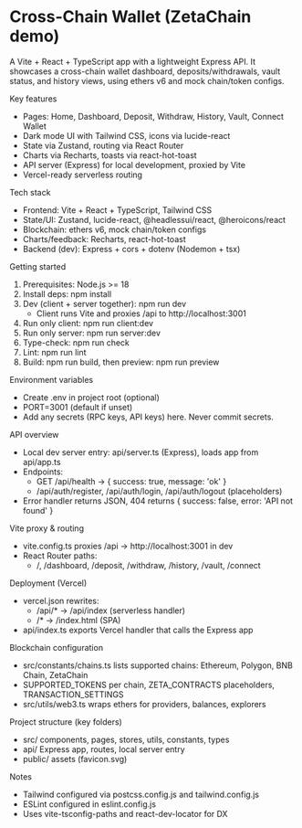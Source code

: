 # Cross-Chain Wallet (ZetaChain demo)

A Vite + React + TypeScript app with a lightweight Express API. It showcases a cross-chain wallet dashboard, deposits/withdrawals, vault status, and history views, using ethers v6 and mock chain/token configs.

Key features
- Pages: Home, Dashboard, Deposit, Withdraw, History, Vault, Connect Wallet
- Dark mode UI with Tailwind CSS, icons via lucide-react
- State via Zustand, routing via React Router
- Charts via Recharts, toasts via react-hot-toast
- API server (Express) for local development, proxied by Vite
- Vercel-ready serverless routing

Tech stack
- Frontend: Vite + React + TypeScript, Tailwind CSS
- State/UI: Zustand, lucide-react, @headlessui/react, @heroicons/react
- Blockchain: ethers v6, mock chain/token configs
- Charts/feedback: Recharts, react-hot-toast
- Backend (dev): Express + cors + dotenv (Nodemon + tsx)

Getting started
1) Prerequisites: Node.js >= 18
2) Install deps: npm install
3) Dev (client + server together): npm run dev
   - Client runs Vite and proxies /api to http://localhost:3001
4) Run only client: npm run client:dev
5) Run only server: npm run server:dev
6) Type-check: npm run check
7) Lint: npm run lint
8) Build: npm run build, then preview: npm run preview

Environment variables
- Create .env in project root (optional)
- PORT=3001 (default if unset)
- Add any secrets (RPC keys, API keys) here. Never commit secrets.

API overview
- Local dev server entry: api/server.ts (Express), loads app from api/app.ts
- Endpoints:
  - GET /api/health → { success: true, message: 'ok' }
  - /api/auth/register, /api/auth/login, /api/auth/logout (placeholders)
- Error handler returns JSON, 404 returns { success: false, error: 'API not found' }

Vite proxy & routing
- vite.config.ts proxies /api → http://localhost:3001 in dev
- React Router paths:
  - /, /dashboard, /deposit, /withdraw, /history, /vault, /connect

Deployment (Vercel)
- vercel.json rewrites:
  - /api/* → /api/index (serverless handler)
  - /* → /index.html (SPA)
- api/index.ts exports Vercel handler that calls the Express app

Blockchain configuration
- src/constants/chains.ts lists supported chains: Ethereum, Polygon, BNB Chain, ZetaChain
- SUPPORTED_TOKENS per chain, ZETA_CONTRACTS placeholders, TRANSACTION_SETTINGS
- src/utils/web3.ts wraps ethers for providers, balances, explorers

Project structure (key folders)
- src/ components, pages, stores, utils, constants, types
- api/ Express app, routes, local server entry
- public/ assets (favicon.svg)

Notes
- Tailwind configured via postcss.config.js and tailwind.config.js
- ESLint configured in eslint.config.js
- Uses vite-tsconfig-paths and react-dev-locator for DX
